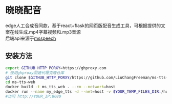 # 晓晓配音  
edge人工合成音同款，基于react+flask的网页版配音生成工具，可根据提供的文案在线生成.mp4字幕视频和.mp3音源  
后端api来源于[msspeech](https://github.com/alekssamos/msspeech)
## 安装方法
```bash
export GITHUB_HTTP_PORXY=https://ghproxy.com
# 使用ghproxy加速代理克隆仓库
git clone $GITHUB_HTTP_PORXY/https://github.com/LiuChangFreeman/ms-tts-web
cd ms-tts-web
docker build -t ms_tts_web . --rm --network=host
docker run --name my_edge_tts -d --net=host -v $YOUR_TEMP_FILES_DIR:/home/storage -e HOST=0.0.0.0 -e PORT=8080 ms_tts_web
#访问 http://YOUR_IP:8080
```